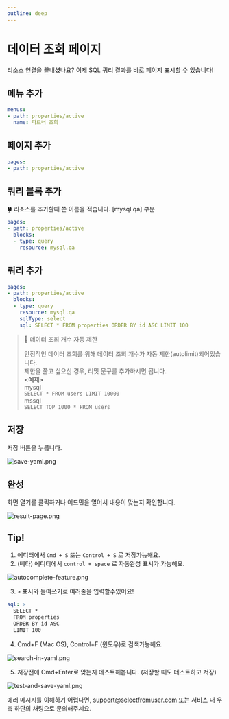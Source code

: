 ```yaml
---
outline: deep
---
```


# 데이터 조회 페이지

리소스 연결을 끝내셨나요? 이제 SQL 쿼리 결과를 바로 페이지 표시할 수 있습니다!

## 메뉴 추가

```yaml
menus:
- path: properties/active
  name: 파트너 조회
```

## 페이지 추가

```yaml YAML
pages:
- path: properties/active
```

## 쿼리 블록 추가

🍀 리소스를 추가할때 쓴 이름을 적습니다. [mysql.qa] 부분

```yaml
pages:
- path: properties/active
  blocks:
  - type: query
    resource: mysql.qa
```

## 쿼리 추가

```yaml
pages:
- path: properties/active
  blocks:
  - type: query
    resource: mysql.qa
    sqlType: select
    sql: SELECT * FROM properties ORDER BY id ASC LIMIT 100
```

> 📘 데이터 조회 개수 자동 제한
> 
> 안정적인 데이터 조회를 위해 데이터 조회 개수가 자동 제한(autolimit)되어있습니다.  
> 제한을 풀고 싶으신 경우, 리밋 문구를 추가하시면 됩니다.  
> **\<예제>**  
> mysql  
> `SELECT * FROM users LIMIT 10000`  
> mssql  
> `SELECT TOP 1000 * FROM users`

## 저장

저장 버튼을 누릅니다.

![](https://files.readme.io/b088388-save-yaml.png "save-yaml.png")

## 완성

화면 열기를 클릭하거나 어드민을 열어서 내용이 맞는지 확인합니다.

![](https://files.readme.io/9433cc8-result-page.png "result-page.png")

## Tip!

1. 에디터에서 `Cmd + S` 또는 `Control + S` 로 저장가능해요.
2. (베타) 에디터에서 `control + space` 로 자동완성 표시가 가능해요.

![](https://files.readme.io/4c082f5-autocomplete-feature.png "autocomplete-feature.png")

3. `>` 표시와 들여쓰기로 여러줄을 입력할수있어요!

```yaml
sql: >
  SELECT * 
  FROM properties 
  ORDER BY id ASC 
  LIMIT 100
```

4. Cmd+F (Mac OS), Control+F (윈도우)로 검색가능해요.

![](https://files.readme.io/66c09f3-search-in-yaml.png "search-in-yaml.png")

5. 저장전에 Cmd+Enter로 맞는지 테스트해봅니다. (저장할 때도 테스트하고 저장)

![](https://files.readme.io/88daccb-test-and-save-yaml.png "test-and-save-yaml.png")

에러 메시지를 이해하기 어렵다면, [support@selectfromuser.com](mailto:support@selectfromuser.com) 또는 서비스 내 우측 하단의 채팅으로 문의해주세요.